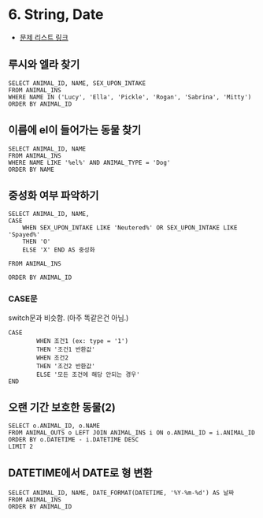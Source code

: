 # 6. String, Date

* [문제 리스트 링크](https://programmers.co.kr/learn/courses/30/parts/17047)



## 루시와 엘라 찾기

```mysql
SELECT ANIMAL_ID, NAME, SEX_UPON_INTAKE
FROM ANIMAL_INS
WHERE NAME IN ('Lucy', 'Ella', 'Pickle', 'Rogan', 'Sabrina', 'Mitty')
ORDER BY ANIMAL_ID
```



## 이름에 el이 들어가는 동물 찾기

```mysql
SELECT ANIMAL_ID, NAME
FROM ANIMAL_INS
WHERE NAME LIKE '%el%' AND ANIMAL_TYPE = 'Dog'
ORDER BY NAME
```



## 중성화 여부 파악하기

```mysql
SELECT ANIMAL_ID, NAME,
CASE
    WHEN SEX_UPON_INTAKE LIKE 'Neutered%' OR SEX_UPON_INTAKE LIKE 'Spayed%'
    THEN 'O'
    ELSE 'X' END AS 중성화
    
FROM ANIMAL_INS

ORDER BY ANIMAL_ID
```



### CASE문

switch문과 비슷함. (아주 똑같은건 아님.)

```mysql
CASE
		WHEN 조건1 (ex: type = '1')
		THEN '조건1 반환값'
		WHEN 조건2
		THEN '조건2 반환값'
		ELSE '모든 조건에 해당 안되는 경우'
END
```





## 오랜 기간 보호한 동물(2)

```mysql
SELECT o.ANIMAL_ID, o.NAME
FROM ANIMAL_OUTS o LEFT JOIN ANIMAL_INS i ON o.ANIMAL_ID = i.ANIMAL_ID
ORDER BY o.DATETIME - i.DATETIME DESC
LIMIT 2
```



## DATETIME에서 DATE로 형 변환

```mysql
SELECT ANIMAL_ID, NAME, DATE_FORMAT(DATETIME, '%Y-%m-%d') AS 날짜
FROM ANIMAL_INS
ORDER BY ANIMAL_ID
```

